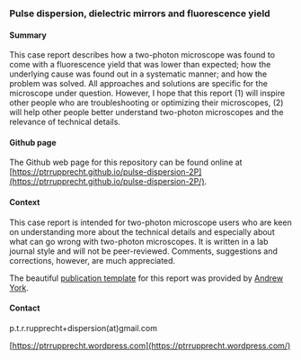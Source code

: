 ### Pulse dispersion, dielectric mirrors and fluorescence yield

#### Summary

This case report describes how a two-photon microscope was found to come with a fluorescence yield that was lower than expected; how the underlying cause was found out in a systematic manner; and how the problem was solved. All approaches and solutions are specific for the microscope under question. However, I hope that this report (1) will inspire other people who are troubleshooting or optimizing their microscopes, (2) will help other people better understand two-photon microscopes and the relevance of technical details.

#### Github page

The Github web page for this repository can be found online at [https://ptrrupprecht.github.io/pulse-dispersion-2P](https://ptrrupprecht.github.io/pulse-dispersion-2P/).

#### Context

This case report is intended for two-photon microscope users who are keen on understanding more about the technical details and especially about what can go wrong with two-photon microscopes. It is written in a lab journal style and will not be peer-reviewed. Comments, suggestions and corrections, however, are much appreciated.

The beautiful [publication template](https://github.com/AndrewGYork/publication_template/) for this report was provided by [Andrew York](https://github.com/AndrewGYork/).

#### Contact

p.t.r.rupprecht+dispersion(at)gmail.com

[https://ptrrupprecht.wordpress.com](https://ptrrupprecht.wordpress.com/)
